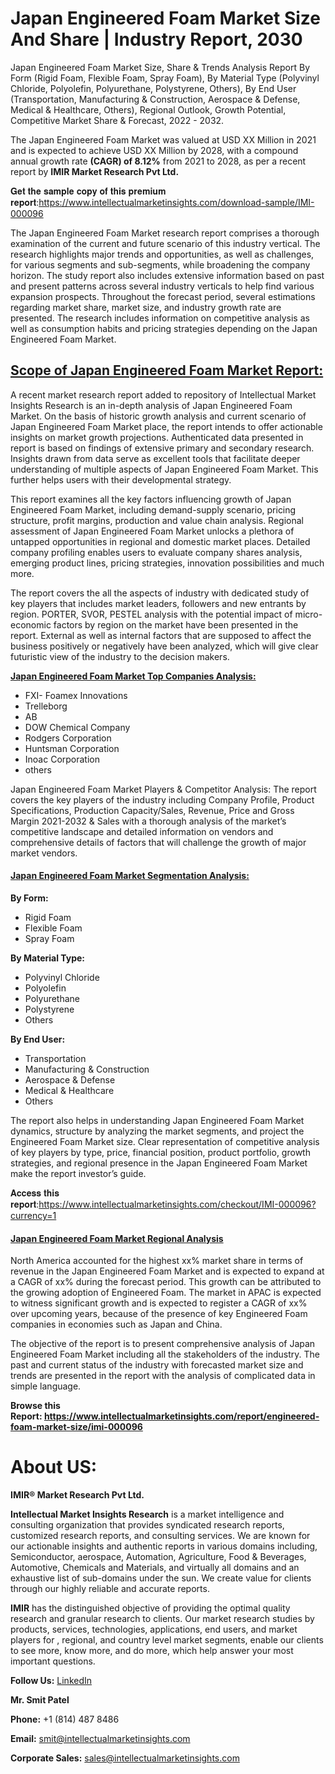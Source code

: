 <h1>Japan Engineered Foam Market Size And Share | Industry Report, 2030</h1>
<p>Japan Engineered Foam Market Size, Share &amp; Trends Analysis Report By Form (Rigid Foam, Flexible Foam, Spray Foam), By Material Type (Polyvinyl Chloride, Polyolefin, Polyurethane, Polystyrene, Others), By End User (Transportation, Manufacturing &amp; Construction, Aerospace &amp; Defense, Medical &amp; Healthcare, Others), Regional Outlook, Growth Potential, Competitive Market Share &amp; Forecast, 2022 - 2032.</p>
<div class="fs-mask output_outputText__Mdcrl TS_dkKeNHYB normalWeight_dkKeNHYB">The Japan Engineered Foam Market was valued at USD XX Million in 2021 and is expected to achieve USD XX Million by 2028, with a compound annual growth rate&nbsp;<strong>(CAGR) of 8.12%</strong>&nbsp;from 2021 to 2028, as per a recent report by&nbsp;<strong>IMIR Market Research Pvt Ltd.</strong></div>
<div class="fs-mask output_outputText__Mdcrl TS_dkKeNHYB normalWeight_dkKeNHYB">
<p>𝐆𝐞𝐭 𝐭𝐡𝐞 𝐬𝐚𝐦𝐩𝐥𝐞 𝐜𝐨𝐩𝐲 𝐨𝐟 𝐭𝐡𝐢𝐬 𝐩𝐫𝐞𝐦𝐢𝐮𝐦 𝐫𝐞𝐩𝐨𝐫𝐭:<a href="https://www.intellectualmarketinsights.com/download-sample/IMI-000096">https://www.intellectualmarketinsights.com/download-sample/IMI-000096</a>&nbsp;</p>
</div>
<p>The Japan Engineered Foam Market research report comprises a thorough examination of the current and future scenario of this industry vertical. The research highlights major trends and opportunities, as well as challenges, for various segments and sub-segments, while broadening the company horizon. The study report also includes extensive information based on past and present patterns across several industry verticals to help find various expansion prospects. Throughout the forecast period, several estimations regarding market share, market size, and industry growth rate are presented. The research includes information on competitive analysis as well as consumption habits and pricing strategies depending on the Japan Engineered Foam Market.</p>
<h2><u>Scope of Japan Engineered Foam Market Report:</u></h2>
<p>A recent market research report added to repository of Intellectual Market Insights Research is an in-depth analysis of Japan Engineered Foam Market. On the basis of historic growth analysis and current scenario of Japan Engineered Foam Market place, the report intends to offer actionable insights on market growth projections. Authenticated data presented in report is based on findings of extensive primary and secondary research. Insights drawn from data serve as excellent tools that facilitate deeper understanding of multiple aspects of Japan Engineered Foam Market. This further helps users with their developmental strategy.</p>
<p>This report examines all the key factors influencing growth of Japan Engineered Foam Market, including demand-supply scenario, pricing structure, profit margins, production and value chain analysis. Regional assessment of Japan Engineered Foam Market unlocks a plethora of untapped opportunities in regional and domestic market places. Detailed company profiling enables users to evaluate company shares analysis, emerging product lines, pricing strategies, innovation possibilities and much more.</p>
<p>The report covers the all the aspects of industry with dedicated study of key players that includes market leaders, followers and new entrants by region. PORTER, SVOR, PESTEL analysis with the potential impact of micro-economic factors by region on the market have been presented in the report. External as well as internal factors that are supposed to affect the business positively or negatively have been analyzed, which will give clear futuristic view of the industry to the decision makers.</p>
<p><strong><u>Japan Engineered Foam Market Top Companies Analysis:</u></strong></p>
<ul>
<li>FXI- Foamex Innovations</li>
<li>Trelleborg</li>
<li>AB&nbsp;</li>
<li>DOW Chemical Company</li>
<li>Rodgers Corporation</li>
<li>Huntsman Corporation</li>
<li>Inoac Corporation</li>
<li>others</li>
</ul>
<p>Japan Engineered Foam Market Players &amp; Competitor Analysis: The report covers the key players of the industry including Company Profile, Product Specifications, Production Capacity/Sales, Revenue, Price and Gross Margin 2021-2032 &amp; Sales with a thorough analysis of the market&rsquo;s competitive landscape and detailed information on vendors and comprehensive details of factors that will challenge the growth of major market vendors.</p>
<h4><strong><u>Japan Engineered Foam Market Segmentation Analysis:</u></strong></h4>
<p><strong>By Form:&nbsp;</strong></p>
<ul>
<li>Rigid Foam</li>
<li>Flexible Foam</li>
<li>Spray Foam</li>
</ul>
<p><strong>By Material Type:</strong></p>
<ul>
<li>Polyvinyl Chloride</li>
<li>Polyolefin</li>
<li>Polyurethane</li>
<li>Polystyrene</li>
<li>Others</li>
</ul>
<p><strong>By End User:&nbsp;</strong></p>
<ul>
<li>Transportation</li>
<li>Manufacturing &amp; Construction</li>
<li>Aerospace &amp; Defense</li>
<li>Medical &amp; Healthcare</li>
<li>Others</li>
</ul>
<p>The report also helps in understanding Japan Engineered Foam Market dynamics, structure by analyzing the market segments, and project the Engineered Foam&nbsp;Market size. Clear representation of competitive analysis of key players by type, price, financial position, product portfolio, growth strategies, and regional presence in the Japan Engineered Foam Market make the report investor&rsquo;s guide.</p>
<p>𝐀𝐜𝐜𝐞𝐬𝐬 𝐭𝐡𝐢𝐬 𝐫𝐞𝐩𝐨𝐫𝐭:<a href="https://www.intellectualmarketinsights.com/checkout/IMI-000096?currency=1">https://www.intellectualmarketinsights.com/checkout/IMI-000096?currency=1</a>&nbsp;</p>
<h4><strong><u> Japan Engineered Foam Market Regional Analysis</u></strong></h4>
<p>North America accounted for the highest xx% market share in terms of revenue in the Japan Engineered Foam Market and is expected to expand at a CAGR of xx% during the forecast period. This growth can be attributed to the growing adoption of Engineered Foam. The market in APAC is expected to witness significant growth and is expected to register a CAGR of xx% over upcoming years, because of the presence of key Engineered Foam companies in economies such as Japan and China.</p>
<p>The objective of the report is to present comprehensive analysis of Japan Engineered Foam Market including all the stakeholders of the industry. The past and current status of the industry with forecasted market size and trends are presented in the report with the analysis of complicated data in simple language.</p>
<p><strong>Browse this Report:&nbsp;<a href="https://www.intellectualmarketinsights.com/report/engineered-foam-market-size/imi-000096">https://www.intellectualmarketinsights.com/report/engineered-foam-market-size/imi-000096</a>&nbsp;</strong></p>
<h1>About US:</h1>
<p><strong>IMIR&reg; Market Research Pvt Ltd.</strong></p>
<p><strong>Intellectual Market Insights Research</strong> is a market intelligence and consulting organization that provides syndicated research reports, customized research reports, and consulting services. We are known for our actionable insights and authentic reports in various domains including, Semiconductor, aerospace, Automation, Agriculture, Food &amp; Beverages, Automotive, Chemicals and Materials, and virtually all domains and an exhaustive list of sub-domains under the sun. We create value for clients through our highly reliable and accurate reports.</p>
<p><strong>IMIR</strong> has the distinguished objective of providing the optimal quality research and granular research to clients. Our market research studies by products, services, technologies, applications, end users, and market players for , regional, and country level market segments, enable our clients to see more, know more, and do more, which help answer your most important questions.</p>
<p><strong>Follow Us:</strong> <a href="https://www.linkedin.com/company/imir-marketresearch/">LinkedIn</a></p>
<p><strong>Mr. Smit Patel</strong></p>
<p><strong>Phone:</strong> +1 (814) 487 8486</p>
<p><strong>Email:</strong> <a href="mailto:smit@intellectualmarketinsights.com">smit@intellectualmarketinsights.com</a></p>
<p><strong>Corporate Sales:</strong> <a href="mailto:sales@intellectualmarketinsights.com">sales@intellectualmarketinsights.com</a></p>
<p>&nbsp;</p>
<p>&nbsp;</p>
